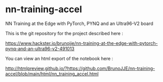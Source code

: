 # nn-training-accel

NN Training at the Edge with PyTorch, PYNQ and an Ultra96-V2 board

This is the git repository for the project described here :

https://www.hackster.io/brunojje/nn-training-at-the-edge-with-pytorch-pynq-and-an-ultra96-v2-491013

You can view an html export of the notebook here :

http://htmlpreview.github.io/?https://github.com/BrunoJJE/nn-training-accel/blob/main/html/nn_training_accel.html

